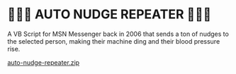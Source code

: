 # 🔔🔔🔔 AUTO NUDGE REPEATER 🍊🍊🍊

A VB Script for MSN Messenger back in 2006 that sends a ton of nudges to the
selected person, making their machine ding and their blood pressure rise. 

[auto-nudge-repeater.zip](auto-nudge-repeater.zip)

